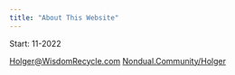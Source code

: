 ```yaml
---
title: "About This Website"
---
```



Start: 11-2022

[Holger@WisdomRecycle.com](mailto:Holger@WisdomRecycle.com)
[Nondual.Community/Holger](http://Nondual.Community/Holger)